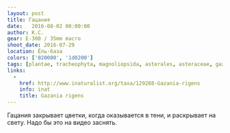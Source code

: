 ```yaml
---
layout: post
title: Гацания
date:   2016-08-02 00:00:00
author: К.С.
gear: E-300 / 35mm macro
shoot_date: 2016-07-29
location: Ёль-база
colors: ['020000', '1d0200']
tags: [plantae, tracheophyta, magnoliopsida, asterales, asteraceae, gazania, gazania rigens]
links:
  -
    href: http://www.inaturalist.org/taxa/129288-Gazania-rigens
    info: inat
    title: Gazania rigens
---
```


Гацания закрывает цветки, когда оказывается в тени, и раскрывает на свету. Надо бы это на видео заснять.
